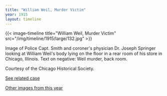 ```yaml
---
title: "William Weil, Murder Victim"
year: 1915
layout: timeline
---
```


{{< image-timeline title="William Weil, Murder Victim" src="/img/timeline/1915/large/132.jpg" >}}


Image of Police Capt. Smith and coroner's physician Dr. Joseph Springer looking at William Weil's body lying on the floor in a rear room of his store in Chicago, Illinois. Text on negative: Weil murder, back room. 

Courtesy of the Chicago Historical Society. 

[See related case](/database/5357/)

[Other images from this year](/historical/timeline/1915)